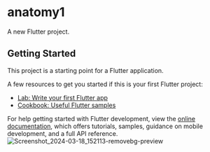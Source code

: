 # anatomy1

A new Flutter project.

## Getting Started

This project is a starting point for a Flutter application.

A few resources to get you started if this is your first Flutter project:

- [Lab: Write your first Flutter app](https://docs.flutter.dev/get-started/codelab)
- [Cookbook: Useful Flutter samples](https://docs.flutter.dev/cookbook)

For help getting started with Flutter development, view the
[online documentation](https://docs.flutter.dev/), which offers tutorials,
samples, guidance on mobile development, and a full API reference.
 ![Screenshot_2024-03-18_152113-removebg-preview](https://github.com/AishwaryaBaisane/anatomy1/assets/149373597/4f9d6e9d-4e92-4328-a2cc-ff817404aafa)
